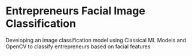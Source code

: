 # Entrepreneurs Facial Image Classification
Developing an image classification model using Classical ML Models and OpenCV to classify entrepreneurs based on facial features

